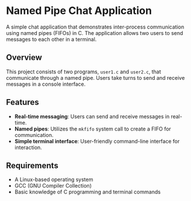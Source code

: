 # Named Pipe Chat Application

A simple chat application that demonstrates inter-process communication using named pipes (FIFOs) in C. The application allows two users to send messages to each other in a terminal.

## Overview

This project consists of two programs, `user1.c` and `user2.c`, that communicate through a named pipe. Users take turns to send and receive messages in a console interface.

## Features

- **Real-time messaging**: Users can send and receive messages in real-time.
- **Named pipes**: Utilizes the `mkfifo` system call to create a FIFO for communication.
- **Simple terminal interface**: User-friendly command-line interface for interaction.

## Requirements

- A Linux-based operating system
- GCC (GNU Compiler Collection)
- Basic knowledge of C programming and terminal commands
